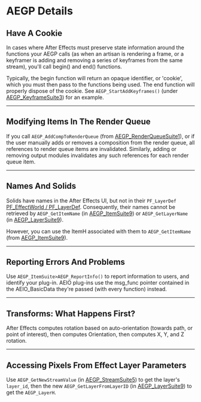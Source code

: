 # AEGP Details

## Have A Cookie

In cases where After Effects must preserve state information around the functions your AEGP calls (as when an artisan is rendering a frame, or a keyframer is adding and removing a series of keyframes from the same stream), you'll call begin() and end() functions.

Typically, the begin function will return an opaque identifier, or 'cookie', which you must then pass to the functions being used. The end function will properly dispose of the cookie. See `AEGP_StartAddKeyframes()` (under [AEGP_KeyframeSuite3](aegp-suites.md#aegp_keyframesuite3)) for an example.

---

## Modifying Items In The Render Queue

If you call `AEGP_AddCompToRenderQueue` (from [AEGP_RenderQueueSuite1](aegp-suites.md#aegp_renderqueuesuite1)), or if the user manually adds or removes a composition from the render queue, all references to render queue items are invalidated. Similarly, adding or removing output modules invalidates any such references for each render queue item.

---

## Names And Solids

Solids have names in the After Effects UI, but not in their `PF_LayerDef` [PF_EffectWorld / PF_LayerDef](../effect-basics/PF_EffectWorld.md#pf_effectworld--pf_layerdef). Consequently, their names cannot be retrieved by `AEGP_GetItemName` (in [AEGP_ItemSuite9](aegp-suites.md#aegp_itemsuite9)) or `AEGP_GetLayerName` (in [AEGP_LayerSuite9](aegp-suites.md#aegp_layersuite9)).

However, you can use the ItemH associated with them to `AEGP_GetItemName` (from [AEGP_ItemSuite9](aegp-suites.md#aegp_itemsuite9)).

---

## Reporting Errors And Problems

Use `AEGP_ItemSuite>AEGP_ReportInfo()` to report information to users, and identify your plug-in. AEIO plug-ins use the msg_func pointer contained in the AEIO_BasicData they're passed (with every function) instead.

---

## Transforms: What Happens First?

After Effects computes rotation based on auto-orientation (towards path, or point of interest), then computes Orientation, then computes X, Y, and Z rotation.

---

## Accessing Pixels From Effect Layer Parameters

Use `AEGP_GetNewStreamValue` (in [AEGP_StreamSuite5](aegp-suites.md#aegp_streamsuite5)) to get the layer's `layer_id`, then the new `AEGP_GetLayerFromLayerID` (in [AEGP_LayerSuite9](aegp-suites.md#aegp_layersuite9)) to get the `AEGP_LayerH`.
